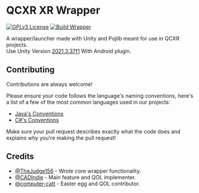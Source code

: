 # QCXR XR Wrapper
[![GPLv3 License](https://img.shields.io/badge/License-GPLv3-green.svg)](https://choosealicense.com/licenses/gpl-3.0/)
[![Build Wrapper](https://github.com/QuestCraftPlusPlus/QCXR-XR-Wrapper/actions/workflows/main.yml/badge.svg)](https://github.com/QuestCraftPlusPlus/QCXR-XR-Wrapper/actions/workflows/build.yml)

A wrapper/launcher made with Unity and Pojlib meant for use in QCXR projects.
<br>Use Unity Version [2021.3.37f1](https://unity.com/releases/editor/whats-new/2021.3.37) With Android plugin.


## Contributing

Contributions are always welcome!

Please ensure your code follows the language's naming conventions, here's a list of a few of the most common languages used in our projects:

- [Java's Conventions](https://www.oracle.com/java/technologies/javase/codeconventions-namingconventions.html)
- [C#'s Conventions](https://learn.microsoft.com/en-us/dotnet/csharp/fundamentals/coding-style/coding-conventions)

Make sure your pull request describes exactly what the code does and explains why you're making the pull request!



## Credits

- [@TheJudge156](https://www.github.com/TheJudge156) - Wrote core wrapper functionality.
- [@CADIndie](https://www.github.com/CadIndie) - Main feature and QOL implementer.
- [@computer-catt](https://github.com/computer-catt) - Easter egg and QOL contributor.
